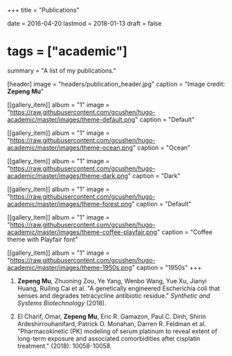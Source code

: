 +++
title = "Publications"

date = 2016-04-20
lastmod = 2018-01-13
draft = false

# tags = ["academic"]
summary = "A list of my publications."

[header]
image = "headers/publication_header.jpg"
caption = "Image credit: **Zepeng Mu**"

[[gallery_item]]
album = "1"
image = "https://raw.githubusercontent.com/gcushen/hugo-academic/master/images/theme-default.png"
caption = "Default"

[[gallery_item]]
album = "1"
image = "https://raw.githubusercontent.com/gcushen/hugo-academic/master/images/theme-ocean.png"
caption = "Ocean"

[[gallery_item]]
album = "1"
image = "https://raw.githubusercontent.com/gcushen/hugo-academic/master/images/theme-dark.png"
caption = "Dark"

[[gallery_item]]
album = "1"
image = "https://raw.githubusercontent.com/gcushen/hugo-academic/master/images/theme-forest.png"
caption = "Default"

[[gallery_item]]
album = "1"
image = "https://raw.githubusercontent.com/gcushen/hugo-academic/master/images/theme-coffee-playfair.png"
caption = "Coffee theme with Playfair font"

[[gallery_item]]
album = "1"
image = "https://raw.githubusercontent.com/gcushen/hugo-academic/master/images/theme-1950s.png"
caption = "1950s"
+++

1. **Zepeng Mu**, Zhuoning Zou, Ye Yang, Wenbo Wang, Yue Xu, Jianyi Huang, Ruiling Cai et al. "A genetically engineered Escherichia coli that senses and degrades tetracycline antibiotic residue." *Synthetic and Systems Biotechnology* (2018).

2. El Charif, Omar, **Zepeng Mu**, Eric R. Gamazon, Paul C. Dinh, Shirin Ardeshirrouhanifard, Patrick O. Monahan, Darren R. Feldman et al. "Pharmacokinetic (PK) modeling of serum platinum to reveal extent of long-term exposure and associated comorbidities after cisplatin treatment." (2018): 10058-10058.